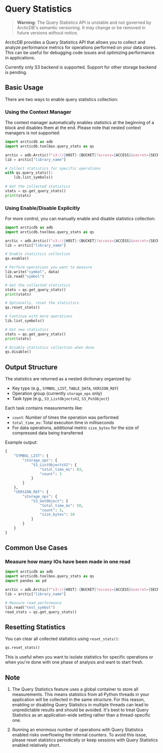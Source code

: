 # Query Statistics

> **Warning**: The Query Statistics API is unstable and not governed by ArcticDB's semantic versioning. It may change or be removed in future versions without notice.

ArcticDB provides a Query Statistics API that allows you to collect and analyze performance metrics for operations performed on your data stores.
This can be useful for debugging code issues and optimizing performance in applications.

Currently only S3 backend is supported. Support for other storage backend is pending.

## Basic Usage

There are two ways to enable query statistics collection:

### Using the Context Manager

The context manager automatically enables statistics at the beginning of a block and disables them at the end.
Please note that nested context managers is not supported:

```python
import arcticdb as adb
import arcticdb.toolbox.query_stats as qs

arctic = adb.Arctic(f"s3://{HOST}:{BUCKET}?access={ACCESS}&secret={SECRET}")
lib = arctic["library_name"]

# Collect statistics for specific operations
with qs.query_stats():
    lib.list_symbols()
    
# Get the collected statistics
stats = qs.get_query_stats()
print(stats)
```

### Using Enable/Disable Explicitly

For more control, you can manually enable and disable statistics collection:

```python
import arcticdb as adb
import arcticdb.toolbox.query_stats as qs

arctic = adb.Arctic(f"s3://{HOST}:{BUCKET}?access={ACCESS}&secret={SECRET}")
lib = arctic["library_name"]

# Enable statistics collection
qs.enable()

# Perform operations you want to measure
lib.write("symbol", data)
lib.read("symbol")

# Get the collected statistics
stats = qs.get_query_stats()
print(stats)

# Optionally, reset the statistics
qs.reset_stats()

# Continue with more operations
lib.list_symbols()

# Get new statistics
stats = qs.get_query_stats()
print(stats)

# Disable statistics collection when done
qs.disable()
```

## Output Structure

The statistics are returned as a nested dictionary organized by:
- Key type (e.g., `SYMBOL_LIST`, `TABLE_DATA`, `VERSION_REF`)
- Operation group (currently `storage_ops` only)
- Task type (e.g., `S3_ListObjectsV2`, `S3_PutObject`)

Each task contains measurements like:
- `count`: Number of times the operation was performed
- `total_time_ms`: Total execution time in milliseconds
- For data operations, additional metric `size_bytes` for the size of compressed data being transferred

Example output:

```python
{
    "SYMBOL_LIST": {
        "storage_ops": {
            "S3_ListObjectsV2": {
                "total_time_ms": 83,
                "count": 3
            }
        }
    },
    "VERSION_REF": {
        "storage_ops": {
            "S3_GetObject": {
                "total_time_ms": 50,
                "count": 3,
                "size_bytes": 10
            }
        }
    }
}
```

## Common Use Cases

### Measure how many IOs have been made in one read

```python
import arcticdb as adb
import arcticdb.toolbox.query_stats as qs
import pandas as pd

arctic = adb.Arctic(f"s3://{HOST}:{BUCKET}?access={ACCESS}&secret={SECRET}")
lib = arctic["library_name"]

# Measure read performance
lib.read("test_symbol")
read_stats = qs.get_query_stats()
```

## Resetting Statistics

You can clear all collected statistics using `reset_stats()`:

```python
qs.reset_stats()
```

This is useful when you want to isolate statistics for specific operations or when you're done with one phase of analysis and want to start fresh.

## Note
1. The Query Statistics feature uses a global container to store all measurements. This means statistics from all Python threads in your application will be collected in the same structure. 
For this reason, enabling or disabling Query Statistics in multiple threads can lead to unpredictable results and should be avoided. It's best to treat Query Statistics as an application-wide setting rather than a thread-specific one.

2. Running an enormous number of operations with Query Statistics enabled risks overflowing the internal counters. To avoid this issue, please reset statistics periodically or keep sessions with Query Statistics enabled relatively short.
```